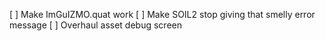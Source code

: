 [ ] Make ImGuIZMO.quat work
[ ] Make SOIL2 stop giving that smelly error message
[ ] Overhaul asset debug screen
